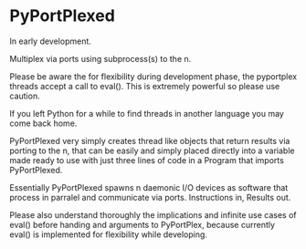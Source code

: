 # PyPortPlexed

In early development.

Multiplex via ports using subprocess(s) to the n.

Please be aware the for flexibility during development phase, the pyportplex threads
accept a call to eval(). This is extremely powerful so please use caution.


If you left Python for a while to find threads in another language you may come
back home.

PyPortPlexed very simply creates thread like objects that return results via porting
to the n, that can be easily and simply placed directly into a variable made ready to
use with just three lines of code in a Program that imports PyPortPlexed.

Essentially PyPortPlexed spawns n daemonic I/O devices as software that process in parralel
and communicate via ports. Instructions in, Results out.

Please also understand thoroughly the implications and infinite use cases of eval()
before handing and arguments to PyPortPlex, because currently eval() is implemented
for flexibility while developing. 
